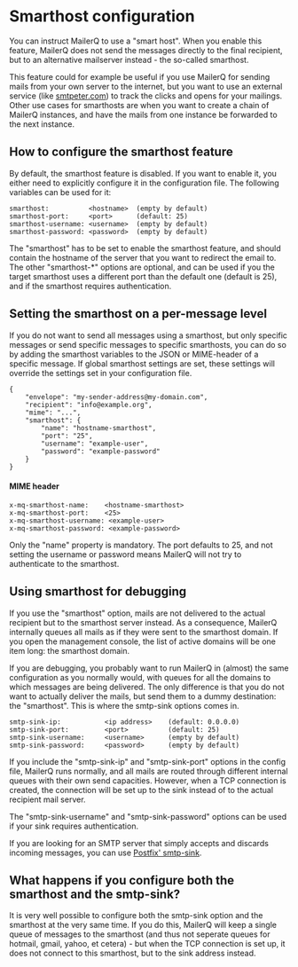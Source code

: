 # Smarthost configuration

You can instruct MailerQ to use a "smart host". When you enable this feature,
MailerQ does not send the messages directly to the final recipient, but
to an alternative mailserver instead - the so-called smarthost.

This feature could for example be useful if you use MailerQ for sending
mails from your own server to the internet, but you want to use an external
service (like [smtpeter.com](www.smtpeter.com)) to track the clicks and opens for your mailings.
Other use cases for smarthosts are when you want to create a chain of
MailerQ instances, and have the mails from one instance be forwarded to
the next instance.


## How to configure the smarthost feature

By default, the smarthost feature is disabled. If you want to enable it,
you either need to explicitly configure it in the configuration file.
The following variables can be used for it:

```
smarthost:          <hostname>  (empty by default)
smarthost-port:     <port>      (default: 25)
smarthost-username: <username>  (empty by default)
smarthost-password: <password>  (empty by default)
```

The "smarthost" has to be set to enable the smarthost feature, and should
contain the hostname of the server that you want to redirect the email to.
The other "smarthost-*" options are optional, and can be used if you the
target smarthost uses a different port than the default one (default is 25),
and if the smarthost requires authentication.


## Setting the smarthost on a per-message level

If you do not want to send all messages using a smarthost, but only specific 
messages or send specific messages to specific smarthosts, you can do so by adding 
the smarthost variables to the JSON or MIME-header of a specific message. If global 
smarthost settings are set, these settings will override the settings set in your 
configuration file. 

```
{
    "envelope": "my-sender-address@my-domain.com",
    "recipient": "info@example.org",
    "mime": "...",
    "smarthost": {
        "name": "hostname-smarthost",
        "port": "25",
        "username": "example-user",
        "password": "example-password"
    }
}
```

#### MIME header

```
x-mq-smarthost-name:    <hostname-smarthost>
x-mq-smarthost-port:    <25>
x-mq-smarthost-username: <example-user>
x-mq-smarthost-password: <example-password>
```

Only the "name" property is mandatory. The port defaults to 25, and not setting 
the username or password means MailerQ will not try to authenticate to the smarthost. 

## Using smarthost for debugging

If you use the "smarthost" option, mails are not delivered to the actual 
recipient but to the smarthost server instead. As a consequence, MailerQ 
internally queues all mails as if they were sent to the smarthost domain. If 
you open the management console, the list of active domains will be one 
item long: the smarthost domain.

If you are debugging, you probably want to run MailerQ in (almost) 
the same configuration as you normally would, with queues for all the domains 
to which messages are being delivered. The only difference is that you do not
want to actually deliver the mails, but send them to a dummy destination:
the "smarthost". This is where the smtp-sink options comes in.

````
smtp-sink-ip:           <ip address>    (default: 0.0.0.0)
smtp-sink-port:         <port>          (default: 25)
smtp-sink-username:     <username>      (empty by default)
smtp-sink-password:     <password>      (empty by default)
````

If you include the "smtp-sink-ip" and "smtp-sink-port" options in the config
file, MailerQ runs normally, and all mails are routed through different
internal queues with their own send capacities. However, when a TCP 
connection is created, the connection will be set up to the sink instead
of to the actual recipient mail server.

The "smtp-sink-username" and "smtp-sink-password" options can be used
if your sink requires authentication.

If you are looking for an SMTP server that simply accepts and discards
incoming messages, you can use [Postfix' smtp-sink](http://www.postfix.org/smtp-sink.1.html).


## What happens if you configure both the smarthost and the smtp-sink?

It is very well possible to configure both the smtp-sink option and
the smarthost at the very same time. If you do this, MailerQ will keep
a single queue of messages to the smarthost (and thus not seperate queues
for hotmail, gmail, yahoo, et cetera) - but when the TCP connection is
set up, it does not connect to this smarthost, but to the sink address
instead.

